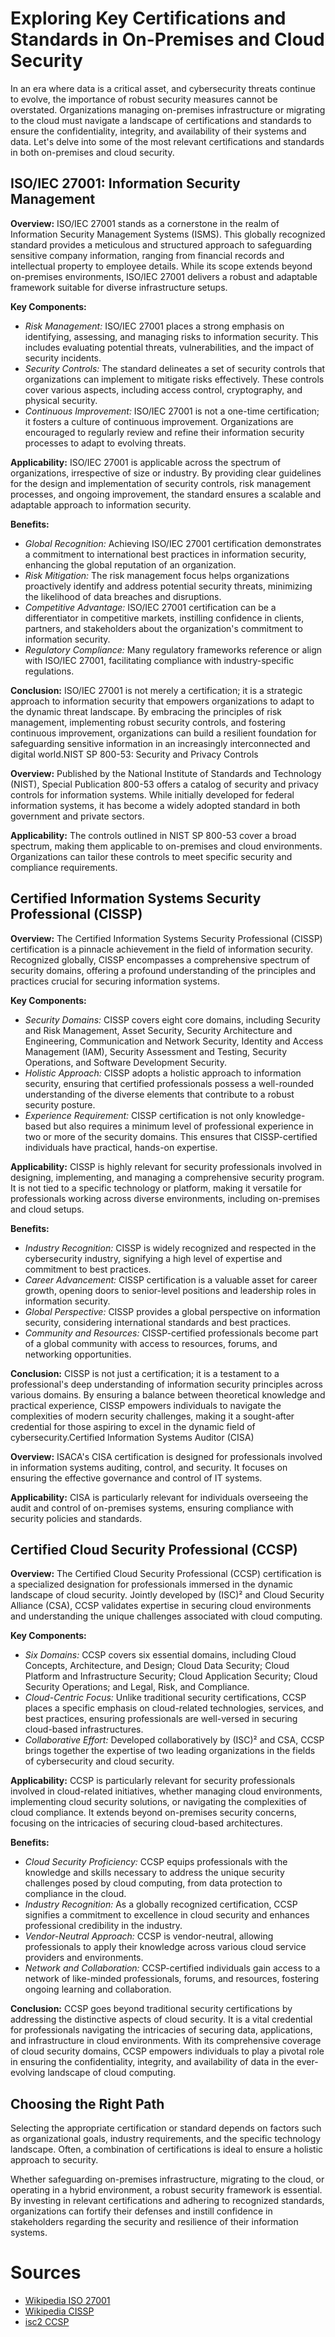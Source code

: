 # Exploring Key Certifications and Standards in On-Premises and Cloud Security

In an era where data is a critical asset, and cybersecurity threats continue to evolve, the importance of robust security measures cannot be overstated. Organizations managing on-premises infrastructure or migrating to the cloud must navigate a landscape of certifications and standards to ensure the confidentiality, integrity, and availability of their systems and data. Let's delve into some of the most relevant certifications and standards in both on-premises and cloud security.

## ISO/IEC 27001: Information Security Management

**Overview:** ISO/IEC 27001 stands as a cornerstone in the realm of Information Security Management Systems (ISMS). This globally recognized standard provides a meticulous and structured approach to safeguarding sensitive company information, ranging from financial records and intellectual property to employee details. While its scope extends beyond on-premises environments, ISO/IEC 27001 delivers a robust and adaptable framework suitable for diverse infrastructure setups.

**Key Components:**

- *Risk Management:* ISO/IEC 27001 places a strong emphasis on identifying, assessing, and managing risks to information security. This includes evaluating potential threats, vulnerabilities, and the impact of security incidents.
- *Security Controls:* The standard delineates a set of security controls that organizations can implement to mitigate risks effectively. These controls cover various aspects, including access control, cryptography, and physical security.
- *Continuous Improvement:* ISO/IEC 27001 is not a one-time certification; it fosters a culture of continuous improvement. Organizations are encouraged to regularly review and refine their information security processes to adapt to evolving threats.

**Applicability:** ISO/IEC 27001 is applicable across the spectrum of organizations, irrespective of size or industry. By providing clear guidelines for the design and implementation of security controls, risk management processes, and ongoing improvement, the standard ensures a scalable and adaptable approach to information security.

**Benefits:**

- *Global Recognition:* Achieving ISO/IEC 27001 certification demonstrates a commitment to international best practices in information security, enhancing the global reputation of an organization.
- *Risk Mitigation:* The risk management focus helps organizations proactively identify and address potential security threats, minimizing the likelihood of data breaches and disruptions.
- *Competitive Advantage:* ISO/IEC 27001 certification can be a differentiator in competitive markets, instilling confidence in clients, partners, and stakeholders about the organization's commitment to information security.
- *Regulatory Compliance:* Many regulatory frameworks reference or align with ISO/IEC 27001, facilitating compliance with industry-specific regulations.

**Conclusion:** ISO/IEC 27001 is not merely a certification; it is a strategic approach to information security that empowers organizations to adapt to the dynamic threat landscape. By embracing the principles of risk management, implementing robust security controls, and fostering continuous improvement, organizations can build a resilient foundation for safeguarding sensitive information in an increasingly interconnected and digital world.NIST SP 800-53: Security and Privacy Controls

**Overview:** Published by the National Institute of Standards and Technology (NIST), Special Publication 800-53 offers a catalog of security and privacy controls for information systems. While initially developed for federal information systems, it has become a widely adopted standard in both government and private sectors.

**Applicability:** The controls outlined in NIST SP 800-53 cover a broad spectrum, making them applicable to on-premises and cloud environments. Organizations can tailor these controls to meet specific security and compliance requirements.

## Certified Information Systems Security Professional (CISSP)

**Overview:** The Certified Information Systems Security Professional (CISSP) certification is a pinnacle achievement in the field of information security. Recognized globally, CISSP encompasses a comprehensive spectrum of security domains, offering a profound understanding of the principles and practices crucial for securing information systems.

**Key Components:**

- *Security Domains:* CISSP covers eight core domains, including Security and Risk Management, Asset Security, Security Architecture and Engineering, Communication and Network Security, Identity and Access Management (IAM), Security Assessment and Testing, Security Operations, and Software Development Security.
- *Holistic Approach:* CISSP adopts a holistic approach to information security, ensuring that certified professionals possess a well-rounded understanding of the diverse elements that contribute to a robust security posture.
- *Experience Requirement:* CISSP certification is not only knowledge-based but also requires a minimum level of professional experience in two or more of the security domains. This ensures that CISSP-certified individuals have practical, hands-on expertise.

**Applicability:** CISSP is highly relevant for security professionals involved in designing, implementing, and managing a comprehensive security program. It is not tied to a specific technology or platform, making it versatile for professionals working across diverse environments, including on-premises and cloud setups.

**Benefits:**

- *Industry Recognition:* CISSP is widely recognized and respected in the cybersecurity industry, signifying a high level of expertise and commitment to best practices.
- *Career Advancement:* CISSP certification is a valuable asset for career growth, opening doors to senior-level positions and leadership roles in information security.
- *Global Perspective:* CISSP provides a global perspective on information security, considering international standards and best practices.
- *Community and Resources:* CISSP-certified professionals become part of a global community with access to resources, forums, and networking opportunities.

**Conclusion:** CISSP is not just a certification; it is a testament to a professional's deep understanding of information security principles across various domains. By ensuring a balance between theoretical knowledge and practical experience, CISSP empowers individuals to navigate the complexities of modern security challenges, making it a sought-after credential for those aspiring to excel in the dynamic field of cybersecurity.Certified Information Systems Auditor (CISA)

**Overview:** ISACA's CISA certification is designed for professionals involved in information systems auditing, control, and security. It focuses on ensuring the effective governance and control of IT systems.

**Applicability:** CISA is particularly relevant for individuals overseeing the audit and control of on-premises systems, ensuring compliance with security policies and standards.

## Certified Cloud Security Professional (CCSP)

**Overview:** The Certified Cloud Security Professional (CCSP) certification is a specialized designation for professionals immersed in the dynamic landscape of cloud security. Jointly developed by (ISC)² and Cloud Security Alliance (CSA), CCSP validates expertise in securing cloud environments and understanding the unique challenges associated with cloud computing.

**Key Components:**

- *Six Domains:* CCSP covers six essential domains, including Cloud Concepts, Architecture, and Design; Cloud Data Security; Cloud Platform and Infrastructure Security; Cloud Application Security; Cloud Security Operations; and Legal, Risk, and Compliance.
- *Cloud-Centric Focus:* Unlike traditional security certifications, CCSP places a specific emphasis on cloud-related technologies, services, and best practices, ensuring professionals are well-versed in securing cloud-based infrastructures.
- *Collaborative Effort:* Developed collaboratively by (ISC)² and CSA, CCSP brings together the expertise of two leading organizations in the fields of cybersecurity and cloud security.

**Applicability:** CCSP is particularly relevant for security professionals involved in cloud-related initiatives, whether managing cloud environments, implementing cloud security solutions, or navigating the complexities of cloud compliance. It extends beyond on-premises security concerns, focusing on the intricacies of securing cloud-based architectures.

**Benefits:**

- *Cloud Security Proficiency:* CCSP equips professionals with the knowledge and skills necessary to address the unique security challenges posed by cloud computing, from data protection to compliance in the cloud.
- *Industry Recognition:* As a globally recognized certification, CCSP signifies a commitment to excellence in cloud security and enhances professional credibility in the industry.
- *Vendor-Neutral Approach:* CCSP is vendor-neutral, allowing professionals to apply their knowledge across various cloud service providers and environments.
- *Network and Collaboration:* CCSP-certified individuals gain access to a network of like-minded professionals, forums, and resources, fostering ongoing learning and collaboration.

**Conclusion:** CCSP goes beyond traditional security certifications by addressing the distinctive aspects of cloud security. It is a vital credential for professionals navigating the intricacies of securing data, applications, and infrastructure in cloud environments. With its comprehensive coverage of cloud security domains, CCSP empowers individuals to play a pivotal role in ensuring the confidentiality, integrity, and availability of data in the ever-evolving landscape of cloud computing.

## Choosing the Right Path

Selecting the appropriate certification or standard depends on factors such as organizational goals, industry requirements, and the specific technology landscape. Often, a combination of certifications is ideal to ensure a holistic approach to security.

Whether safeguarding on-premises infrastructure, migrating to the cloud, or operating in a hybrid environment, a robust security framework is essential. By investing in relevant certifications and adhering to recognized standards, organizations can fortify their defenses and instill confidence in stakeholders regarding the security and resilience of their information systems.

# Sources

- [Wikipedia ISO 27001](https://en.wikipedia.org/wiki/ISO/IEC_27001)
- [Wikipedia CISSP](https://en.wikipedia.org/wiki/Certified_information_systems_security_professional)
- [isc2 CCSP](https://www.isc2.org/certifications/ccsp)
